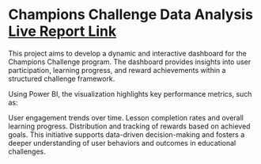 # Champions Challenge Data Analysis [Live Report Link](https://app.powerbi.com/view?r=eyJrIjoiNDA1Y2RiZjUtYmIwNi00N2QwLWI5MWItOGZkOGZlMzk0ZTZhIiwidCI6IjMyNjE3MTFkLTgyMGUtNDVlMC1hNjQwLWRkZTQxM2RiYjc1NSJ9)

This project aims to develop a dynamic and interactive dashboard for the Champions Challenge program. 
The dashboard provides insights into user participation, learning progress, and reward achievements within a structured challenge framework. 

Using Power BI, the visualization highlights key performance metrics, such as:

User engagement trends over time.
Lesson completion rates and overall learning progress.
Distribution and tracking of rewards based on achieved goals.
This initiative supports data-driven decision-making and fosters a deeper understanding of user behaviors and outcomes in educational challenges.
